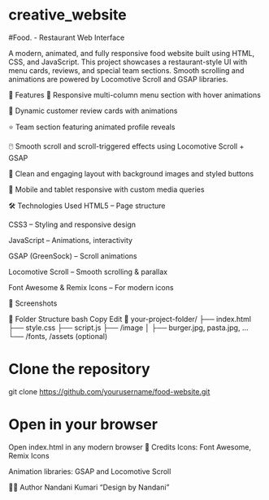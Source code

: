 # creative_website

#Food. - Restaurant Web Interface

A modern, animated, and fully responsive food website built using HTML, CSS, and JavaScript. This project showcases a restaurant-style UI with menu cards, reviews, and special team sections. Smooth scrolling and animations are powered by Locomotive Scroll and GSAP libraries.

🚀 Features
🍕 Responsive multi-column menu section with hover animations

💬 Dynamic customer review cards with animations

⭐ Team section featuring animated profile reveals

🖱️ Smooth scroll and scroll-triggered effects using Locomotive Scroll + GSAP

🎯 Clean and engaging layout with background images and styled buttons

📱 Mobile and tablet responsive with custom media queries



🛠️ Technologies Used
HTML5 – Page structure

CSS3 – Styling and responsive design

JavaScript – Animations, interactivity

GSAP (GreenSock) – Scroll animations

Locomotive Scroll – Smooth scrolling & parallax

Font Awesome & Remix Icons – For modern icons



📸 Screenshots


📂 Folder Structure
bash
Copy
Edit
📁 your-project-folder/
├── index.html
├── style.css
├── script.js
├── /image
│   ├── burger.jpg, pasta.jpg, ...
└── /fonts, /assets (optional)



# Clone the repository
git clone https://github.com/yourusername/food-website.git



# Open in your browser
Open index.html in any modern browser
🙌 Credits
Icons: Font Awesome, Remix Icons

Animation libraries: GSAP and Locomotive Scroll



👩‍💻 Author
Nandani Kumari
“Design by Nandani”
